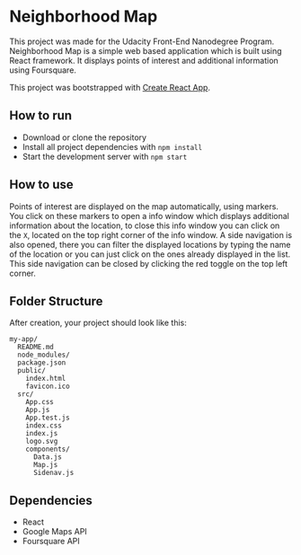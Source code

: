 # Neighborhood Map

This project was made for the Udacity Front-End Nanodegree Program. Neighborhood Map is a simple web based application which is built using React framework. It displays points of interest and additional information using Foursquare.

This project was bootstrapped with [Create React App](https://github.com/facebookincubator/create-react-app).

## How to run

* Download or clone the repository
* Install all project dependencies with `npm install`
* Start the development server with `npm start`

## How to use

Points of interest are displayed on the map automatically, using markers. You click on these markers to open a info window which displays additional information about the location, to close this info window you can click on the `X`, located on the top right corner of the info window. A side navigation is also opened, there you can filter the displayed locations by typing the name of the location or you can just click on the ones already displayed in the list. This side navigation can be closed by clicking the red toggle on the top left corner.

## Folder Structure

After creation, your project should look like this:

```
my-app/
  README.md
  node_modules/
  package.json
  public/
    index.html
    favicon.ico
  src/
    App.css
    App.js
    App.test.js
    index.css
    index.js
    logo.svg
    components/
      Data.js
      Map.js
      Sidenav.js
```

## Dependencies

* React
* Google Maps API
* Foursquare API
